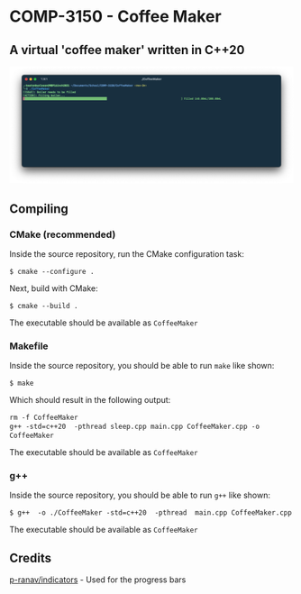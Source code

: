 # COMP-3150 - Coffee Maker
## A virtual 'coffee maker' written in C++20

![](demo/screenshot1.png)

## Compiling
### CMake (recommended)

Inside the source repository, run the CMake configuration task:
```shell
$ cmake --configure .
```

Next, build with CMake:
```shell
$ cmake --build .
```

The executable should be available as `CoffeeMaker`

### Makefile
Inside the source repository, you should be able to run `make` like shown:
```shell
$ make
```

Which should result in the following output:
```text
rm -f CoffeeMaker
g++ -std=c++20  -pthread sleep.cpp main.cpp CoffeeMaker.cpp -o CoffeeMaker
```

The executable should be available as `CoffeeMaker`

### g++

Inside the source repository, you should be able to run `g++` like shown:
```shell
$ g++  -o ./CoffeeMaker -std=c++20  -pthread  main.cpp CoffeeMaker.cpp 
```

The executable should be available as `CoffeeMaker`

## Credits

[p-ranav/indicators](https://github.com/p-ranav/indicators) - Used for the progress bars
